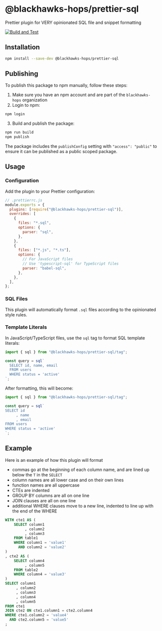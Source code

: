 # @blackhawks-hops/prettier-sql

Prettier plugin for VERY opinionated SQL file and snippet formatting

[![Build and Test](https://github.com/blackhawks-hops/prettier-sql/actions/workflows/test.yml/badge.svg)](https://github.com/blackhawks-hops/prettier-sql/actions/workflows/test.yml)

## Installation

```bash
npm install --save-dev @blackhawks-hops/prettier-sql
```

## Publishing

To publish this package to npm manually, follow these steps:

1. Make sure you have an npm account and are part of the `blackhawks-hops` organization
2. Login to npm:

```bash
npm login
```

3. Build and publish the package:

```bash
npm run build
npm publish
```

The package includes the `publishConfig` setting with `"access": "public"` to ensure it can be published as a public scoped package.

## Usage

### Configuration

Add the plugin to your Prettier configuration:

```js
// .prettierrc.js
module.exports = {
  plugins: [require("@blackhawks-hops/prettier-sql")],
  overrides: [
    {
      files: "*.sql",
      options: {
        parser: "sql",
      },
    },
    {
      files: ["*.js", "*.ts"],
      options: {
        // For JavaScript files
        // Use 'typescript-sql' for TypeScript files
        parser: "babel-sql",
      },
    },
  ],
};
```

### SQL Files

This plugin will automatically format `.sql` files according to the opinionated style rules.

### Template Literals

In JavaScript/TypeScript files, use the `sql` tag to format SQL template literals:

```javascript
import { sql } from "@blackhawks-hops/prettier-sql/tag";

const query = sql`
  SELECT id, name, email
  FROM users
  WHERE status = 'active'
`;
```

After formatting, this will become:

```javascript
import { sql } from "@blackhawks-hops/prettier-sql/tag";

const query = sql`
SELECT id
     , name
     , email
FROM users
WHERE status = 'active'
`;
```

## Example

Here is an example of how this plugin will format

- commas go at the beginning of each column name, and are lined up below the `T` in the `SELECT`
- column names are all lower case and on their own lines
- function names are all uppercase
- CTEs are indented
- GROUP BY columns are all on one line
- JOIN clauses are all on one line
- additional WHERE clauses move to a new line, indented to line up with the end of the WHERE

```sql
WITH cte1 AS (
    SELECT column1
         , column2
         , column3
    FROM table1
    WHERE column1 = 'value1'
      AND column2 = 'value2'
)
, cte2 AS (
    SELECT column4
         , column5
    FROM table2
    WHERE column4 = 'value3'
)
SELECT column1
     , column2
     , column3
     , column4
     , column5
FROM cte1
JOIN cte2 ON cte1.column1 = cte2.column4
WHERE cte1.column2 = 'value4'
  AND cte2.column5 = 'value5'
;
```
